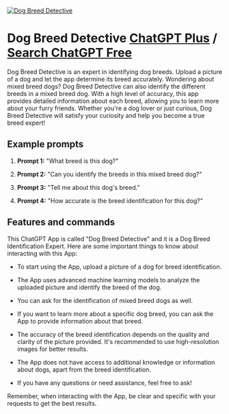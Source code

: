 
[![Dog Breed Detective](https://files.oaiusercontent.com/file-lxHryHtfLdJxkfF3RpTlVU3k?se=2123-10-19T04%3A44%3A07Z&sp=r&sv=2021-08-06&sr=b&rscc=max-age%3D31536000%2C%20immutable&rscd=attachment%3B%20filename%3D7f6bf243-679f-447c-96b8-ce7301c6248d.png&sig=1kyLNkzTBQgVrl9PmUflZGmyMfY7dn3XpN/N2B79hek%3D)](https://chat.openai.com/g/g-K5NdGetzU-dog-breed-detective)

# Dog Breed Detective [ChatGPT Plus](https://chat.openai.com/g/g-K5NdGetzU-dog-breed-detective) / [Search ChatGPT Free](https://gptcall.net/index.html#/?search=Dog%20Breed%20Detective)

Dog Breed Detective is an expert in identifying dog breeds. Upload a picture of a dog and let the app determine its breed accurately. Wondering about mixed breed dogs? Dog Breed Detective can also identify the different breeds in a mixed breed dog. With a high level of accuracy, this app provides detailed information about each breed, allowing you to learn more about your furry friends. Whether you're a dog lover or just curious, Dog Breed Detective will satisfy your curiosity and help you become a true breed expert!

## Example prompts

1. **Prompt 1:** "What breed is this dog?"

2. **Prompt 2:** "Can you identify the breeds in this mixed breed dog?"

3. **Prompt 3:** "Tell me about this dog's breed."

4. **Prompt 4:** "How accurate is the breed identification for this dog?"

## Features and commands

This ChatGPT App is called "Dog Breed Detective" and it is a Dog Breed Identification Expert. Here are some important things to know about interacting with this App:

- To start using the App, upload a picture of a dog for breed identification.

- The App uses advanced machine learning models to analyze the uploaded picture and identify the breed of the dog.

- You can ask for the identification of mixed breed dogs as well.

- If you want to learn more about a specific dog breed, you can ask the App to provide information about that breed.

- The accuracy of the breed identification depends on the quality and clarity of the picture provided. It's recommended to use high-resolution images for better results.

- The App does not have access to additional knowledge or information about dogs, apart from the breed identification.

- If you have any questions or need assistance, feel free to ask!

Remember, when interacting with the App, be clear and specific with your requests to get the best results.


